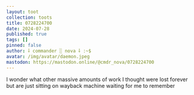 ```yaml
---
layout: toot
collection: toots
title: 0728224700
date: 2024-07-28
published: true
tags: []
pinned: false
author: ⸸ commander ░ nova ⸸ :~$
avatar: /img/avatar/daemon.jpeg
mastodon: https://mastodon.online/@cmdr_nova/0728224700
---
```


I wonder what other massive amounts of work I thought were lost forever but are just sitting on wayback machine waiting for me to remember
